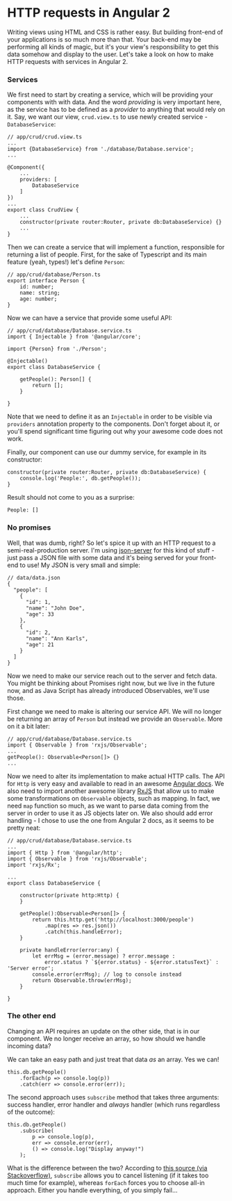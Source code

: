 # HTTP requests in Angular 2

Writing views using HTML and CSS is rather easy. But building front-end of your applications is so much more than that. Your back-end may be performing all kinds of magic, but it's your view's responsibility to get this data somehow and display to the user. Let's take a look on how to make HTTP requests with services in Angular 2.

### Services

We first need to start by creating a service, which will be providing your components with with data. And the word _providing_ is very important here, as the service has to be defined as a _provider_ to anything that would rely on it. Say, we want our view, `crud.view.ts` to use newly created service - `DatabaseService`:

    // app/crud/crud.view.ts
    ...
    import {DatabaseService} from './database/Database.service';
    ...

    @Component({
        ...
        providers: [
            DatabaseService
        ]
    })
    ...
    export class CrudView {
        ...
        constructor(private router:Router, private db:DatabaseService) {}
        ...
    }

Then we can create a service that will implement a function, responsible for returning a list of people. First, for the sake of Typescript and its main feature (yeah, types!) let's define `Person`:

    // app/crud/database/Person.ts
    export interface Person {
        id: number;
        name: string;
        age: number;
    }

Now we can have a service that provide some useful API:

    // app/crud/database/Database.service.ts
    import { Injectable } from '@angular/core';

    import {Person} from './Person';

    @Injectable()
    export class DatabaseService {

        getPeople(): Person[] {
            return [];
        }

    }

Note that we need to define it as an `Injectable` in order to be visible via `providers` annotation property to the components. Don't forget about it, or you'll spend significant time figuring out why your awesome code does not work.

Finally, our component can use our dummy service, for example in its constructor:

    constructor(private router:Router, private db:DatabaseService) {
        console.log('People:', db.getPeople());
    }

Result should not come to you as a surprise:

    People: []

### No promises

Well, that was dumb, right? So let's spice it up with an HTTP request to a semi-real-production server. I'm using [json-server](https://www.npmjs.com/package/json-server) for this kind of stuff - just pass a JSON file with some data and it's being served for your front-end to use! My JSON is very small and simple:

    // data/data.json
    {
      "people": [
        {
          "id": 1,
          "name": "John Doe",
          "age": 33
        },
        {
          "id": 2,
          "name": "Ann Karls",
          "age": 21
        }
      ]
    }

Now we need to make our service reach out to the server and fetch data. You might be thinking about Promises right now, but we live in the future now, and as Java Script has already introduced Observables, we'll use those.

First change we need to make is altering our service API. We will no longer be returning an array of `Person` but instead we provide an `Observable`. More on it a bit later:

    // app/crud/database/Database.service.ts
    import { Observable } from 'rxjs/Observable';
    ...
    getPeople(): Observable<Person[]> {}
    ...

Now we need to alter its implementation to make actual HTTP calls. The API for `Http` is very easy and available to read in an awesome [Angular docs](https://angular.io/docs/ts/latest/guide/server-communication.html). We also need to import another awesome library [RxJS](https://github.com/Reactive-Extensions/RxJS) that allow us to make some transformations on `Observable` objects, such as mapping. In fact, we need `map` function so much, as we want to parse data coming from the server in order to use it as JS objects later on. We also should add error handling - I chose to use the one from Angular 2 docs, as it seems to be pretty neat:

    // app/crud/database/Database.service.ts
    ...
    import { Http } from '@angular/http';
    import { Observable } from 'rxjs/Observable';
    import 'rxjs/Rx';

    ...
    export class DatabaseService {

        constructor(private http:Http) {
        }

        getPeople():Observable<Person[]> {
            return this.http.get('http://localhost:3000/people')
                .map(res => res.json())
                .catch(this.handleError);
        }

        private handleError(error:any) {
            let errMsg = (error.message) ? error.message :
                error.status ? `${error.status} - ${error.statusText}` : 'Server error';
            console.error(errMsg); // log to console instead
            return Observable.throw(errMsg);
        }

    }

### The other end

Changing an API requires an update on the other side, that is in our component. We no longer receive an array, so how should we handle incoming data?

We can take an easy path and just treat that data *as* an array. Yes we can!

    this.db.getPeople()
        .forEach(p => console.log(p))
        .catch(err => console.error(err));

The second approach uses `subscribe` method that takes three arguments: success handler, error handler and _always_ handler (which runs regardless of the outcome):

    this.db.getPeople()
        .subscribe(
            p => console.log(p),
            err => console.error(err),
            () => console.log("Display anyway!")
        );

What is the difference between the two? According to [this source (via Stackoverflow)](http://stackoverflow.com/a/35399823/1632346), `subscribe` allows you to cancel listening (if it takes too much time for example), whereas `forEach` forces you to choose all-in approach. Either you handle everything, of you simply fail...
